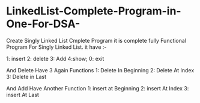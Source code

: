 # LinkedList-Complete-Program-in-One-For-DSA-
Create Singly Linked List Cmplete Program
it is complete fully Functional Program For Singly Linked List.
it have :-

1: insert
2: delete
3: Add
4:show;
0: exit

And Delete Have 3 Again Functions
1: Delete In Beginning
2: Delete At Index
3: Delete in Last

And Add Have Another  Function 
1: insert at Beginning
2: insert At Index
3: insert At Last
